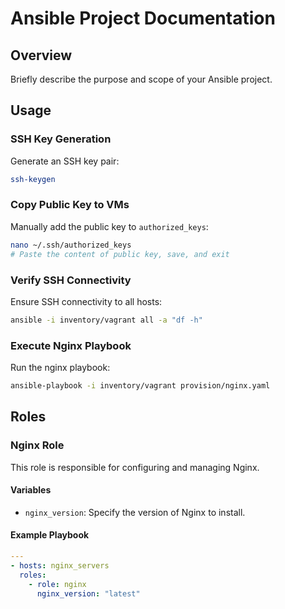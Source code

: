 # Ansible Project Documentation

## Overview

Briefly describe the purpose and scope of your Ansible project.

## Usage

### SSH Key Generation

Generate an SSH key pair:

```bash
ssh-keygen
```

### Copy Public Key to VMs

Manually add the public key to `authorized_keys`:

```bash
nano ~/.ssh/authorized_keys
# Paste the content of public key, save, and exit
```

### Verify SSH Connectivity

Ensure SSH connectivity to all hosts:

```bash
ansible -i inventory/vagrant all -a "df -h"
```

### Execute Nginx Playbook

Run the nginx playbook:

```bash
ansible-playbook -i inventory/vagrant provision/nginx.yaml
```

## Roles

### Nginx Role

This role is responsible for configuring and managing Nginx.

#### Variables

- `nginx_version`: Specify the version of Nginx to install.

#### Example Playbook

```yaml
---
- hosts: nginx_servers
  roles:
    - role: nginx
      nginx_version: "latest"
```